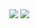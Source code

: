 <img src="https://img.shields.io/badge/Python-blue?style=flat-square&logo=Python&logoColor=9cf"/>
<img src="https://img.shields.io/badge/Flask-000000?style=flat-square&logo=Flask&logoColor=white"/>

